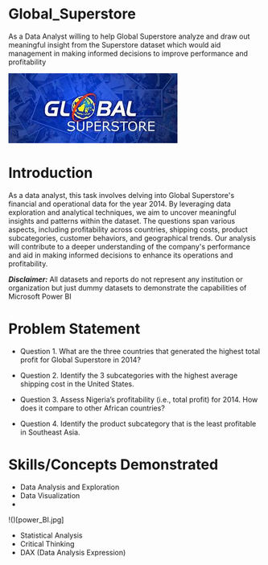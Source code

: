 # Global_Superstore
As a Data Analyst willing to help Global Superstore analyze and draw out 
meaningful insight from the Superstore dataset which would aid management in making 
informed decisions to improve performance and profitability

![](logo.jpg)

# Introduction
As a data analyst, this task involves delving into Global Superstore's financial and operational data for the year 2014. By leveraging data exploration and analytical techniques, we aim to uncover meaningful insights and patterns within the dataset. The questions span various aspects, including profitability across countries, shipping costs, product subcategories, customer behaviors, and geographical trends. Our analysis will contribute to a deeper understanding of the company's performance and aid in making informed decisions to enhance its operations and profitability.

**_Disclaimer:_** All datasets and reports do not represent any institution or organization but just dummy datasets to demonstrate the capabilities of Microsoft Power BI

# Problem Statement

- Question 1.
What are the three countries that generated the highest total profit for Global
Superstore in 2014?

- Question 2.
Identify the 3 subcategories with the highest average shipping cost in the United States.

- Question 3.
Assess Nigeria’s profitability (i.e., total profit) for 2014. How does it compare to other
African countries?

- Question 4.
Identify the product subcategory that is the least profitable in Southeast Asia.

# Skills/Concepts Demonstrated
- Data Analysis and Exploration
- Data Visualization
- 
!()[power_BI.jpg]
  
- Statistical Analysis
- Critical Thinking
- DAX (Data Analysis Expression)



